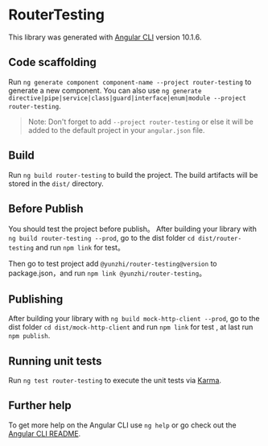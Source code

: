 # RouterTesting

This library was generated with [Angular CLI](https://github.com/angular/angular-cli) version 10.1.6.

## Code scaffolding

Run `ng generate component component-name --project router-testing` to generate a new component. You can also use `ng generate directive|pipe|service|class|guard|interface|enum|module --project router-testing`.
> Note: Don't forget to add `--project router-testing` or else it will be added to the default project in your `angular.json` file. 

## Build

Run `ng build router-testing` to build the project. The build artifacts will be stored in the `dist/` directory.


## Before Publish
You should test the project before publish。
After building your library with `ng build router-testing --prod`, go to the dist folder `cd dist/router-testing` and run `npm link` for test。

Then go to test project add `@yunzhi/router-testing@version` to package.json，and run `npm link @yunzhi/router-testing`。

## Publishing

After building your library with `ng build mock-http-client --prod`, go to the dist folder `cd dist/mock-http-client` and run `npm link` for test , at last run `npm publish`.

## Running unit tests

Run `ng test router-testing` to execute the unit tests via [Karma](https://karma-runner.github.io).

## Further help

To get more help on the Angular CLI use `ng help` or go check out the [Angular CLI README](https://github.com/angular/angular-cli/blob/master/README.md).
